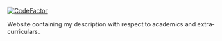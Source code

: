 [![CodeFactor](https://www.codefactor.io/repository/github/singhalshubh/me/badge)](https://www.codefactor.io/repository/github/singhalshubh/me)

Website containing my description with respect to academics and extra-curriculars.
